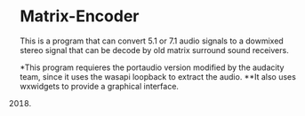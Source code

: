 # Matrix-Encoder
This is a program that can convert 5.1 or 7.1 audio signals to a dowmixed stereo signal that can be decode by old matrix surround sound receivers.

*This program requieres the portaudio version modified by the audacity team, since it uses the wasapi loopback to extract the audio.
**It also uses wxwidgets to provide a graphical interface.

2018.

